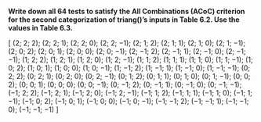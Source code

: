 **Write down all 64 tests to satisfy the All Combinations (ACoC) criterion for the second
categorization of triang()’s inputs in Table 6.2. Use the values in Table 6.3.**


[ (2; 2; 2); (2; 2; 1); (2; 2; 0); (2; 2; −1);
(2; 1; 2); (2; 1; 1); (2; 1; 0); (2; 1; −1);
(2; 0; 2); (2; 0; 1); (2; 0; 0); (2; 0; −1);
(2; −1; 2); (2; −1; 1); (2; −1; 0); (2; −1; −1);
(1; 2; 2); (1; 2; 1); (1; 2; 0); (1; 2; −1);
(1; 1; 2); (1; 1; 1); (1; 1; 0); (1; 1; −1);
(1; 0; 2); (1; 0; 1); (1; 0; 0); (1; 0; −1);
(1; −1; 2); (1; −1; 1); (1; −1; 0); (1; −1; −1);
(0; 2; 2); (0; 2; 1); (0; 2; 0); (0; 2; −1);
(0; 1; 2); (0; 1; 1); (0; 1; 0); (0; 1; −1);
(0; 0; 2); (0; 0; 1); (0; 0; 0); (0; 0; −1);
(0; −1; 2); (0; −1; 1); (0; −1; 0); (0; −1; −1);
(−1; 2; 2); (−1; 2; 1); (−1; 2; 0); (−1; 2; −1);
(−1; 1; 2); (−1; 1; 1); (−1; 1; 0); (−1; 1; −1);
(−1; 0; 2); (−1; 0; 1); (−1; 0; 0); (−1; 0; −1);
(−1; −1; 2); (−1; −1; 1); (−1; −1; 0); (−1; −1; −1) ]
